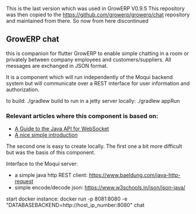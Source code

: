 This is the last version which was used in GrowERP V0.9.5 This repository was then copied to the https://github.com/growerp/growerp/chat repository and maintained from there. So now from here discontinued

## GrowERP chat

this is companion for flutter GrowERP to enable simple chatting in a room or privately between company employees and customers/suppliers. All messages are exchanged in JSON format.

It is a component which will run independently of the Moqui backend system
but will communicate over a REST interface for user information and authorization.

to build: ./gradlew build
to run in a jetty server locally: ./gradlew appRun

### Relevant articles where this component is based on:

- [A Guide to the Java API for WebSocket](https://www.baeldung.com/java-websockets)
- [A nice simple introduction](https://learn.vonage.com/blog/2018/10/22/create-websocket-server-java-api-dr/#)

The second one is easy to create locally.
The first one a bit more difficult but was the basis of this component.

Interface to the Moqui server:
- a simple java http REST client: https://www.baeldung.com/java-http-request
- simple encode/decode json: https://www.w3schools.in/json/json-java/

start docker instance: 
    docker run -p 8081:8080 -e "DATABASEBACKEND=http://host_ip_number:8080" chat

